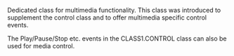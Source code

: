 Dedicated class for multimedia functionality. This class was introduced to supplement the control class and to offer multimedia specific control events.

The Play/Pause/Stop etc. events in the CLASS1.CONTROL class can also be used for media control. 
